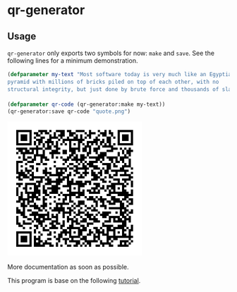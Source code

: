 qr-generator
=====================

Usage
---------
```qr-generator``` only exports two symbols for now: ```make``` and ```save```. See the following lines for a minimum demonstration.

```lisp
(defparameter my-text "Most software today is very much like an Egyptian 
pyramid with millions of bricks piled on top of each other, with no 
structural integrity, but just done by brute force and thousands of slaves. -- Alan Kay")

(defparameter qr-code (qr-generator:make my-text))
(qr-generator:save qr-code "quote.png")

```
![quote.png](quote.png)

More documentation as soon as possible.

This program is base on the following [tutorial](http://www.thonky.com/qr-code-tutorial/).
